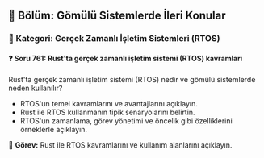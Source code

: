 ## 📘 Bölüm: Gömülü Sistemlerde İleri Konular
### 🔹 Kategori: Gerçek Zamanlı İşletim Sistemleri (RTOS)
#### ❓ Soru 761: Rust'ta gerçek zamanlı işletim sistemi (RTOS) kavramları

Rust'ta gerçek zamanlı işletim sistemi (RTOS) nedir ve gömülü sistemlerde neden kullanılır?

- RTOS'un temel kavramlarını ve avantajlarını açıklayın.
- Rust ile RTOS kullanmanın tipik senaryolarını belirtin.
- RTOS'un zamanlama, görev yönetimi ve öncelik gibi özelliklerini örneklerle açıklayın.

🔧 **Görev:** Rust ile RTOS kavramlarını ve kullanım alanlarını açıklayın.
